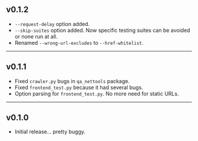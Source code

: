 ## v0.1.2

* `--request-delay` option added.
* `--skip-suites` option added.  Now specific testing suites can be avoided or none run at all.
* Renamed `--wrong-url-excludes` to `--href-whitelist`.


---
## v0.1.1

* Fixed `crawler.py` bugs in `qa_nettools` package.
* Fixed `frontend_test.py` because it had several bugs.
* Option parsing for `frontend_test.py`.  No more need for static URLs.


---
## v0.1.0

* Initial release... pretty buggy.
